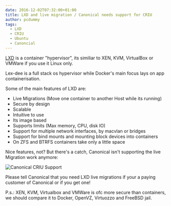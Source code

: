 ```yaml
---
date: 2016-12-02T07:32:00+01:00
title: LXD and live migration / Canonical needs support for CRIU
author: pcdummy
tags:
  - LXD
  - CRIU
  - Ubuntu
  - Canoncial
---
```

[LXD](https://linuxcontainers.org/lxd) is a container "hypervisor", its similiar to
XEN, KVM, VirtualBox or VMWare if you use it Linux only.

Lex-dee is a full stack os hypervisor while Docker's main focus lays on app containerisation.
<!--more-->
Some of the main features of LXD are:

  - Live Migrations (Move one container to another Host while its running)
  - Secure by design
  - Scalable
  - Intuitive to use
  - Its image based
  - Supports limits (Max memory, CPU, disk IO)
  - Support for multiple network interfaces, by macvlan or bridges
  - Support for bind mounts and mounting block devices into containers
  - On ZFS and BTRFS containers take only a little space

Nice features, not? But there's a catch, Canonical isn't supporting the live Migration work anymore:

![Canonical CRIU Support](/static/content/post/lxd-and-live-migration-criu/canoncial-criu-support.png)

Please tell Canonical that you need LXD live migrations if your a paying customer of Canonical or if you get one!

P.s.: XEN, KVM, Virtualbox and VMWare is ofc more secure than containers, we should compare it to Docker, OpenVZ, Virtuozzo and FreeBSD jail.
